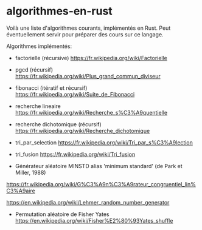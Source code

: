 
# algorithmes-en-rust

Voilà une liste d'algorithmes courants, implémentés en Rust. Peut éventuellement servir pour préparer des cours sur ce langage.

Algorithmes implémentés:

* factorielle (récursive)
https://fr.wikipedia.org/wiki/Factorielle

* pgcd (récursif)
https://fr.wikipedia.org/wiki/Plus_grand_commun_diviseur

* fibonacci (itératif et récursif)
https://fr.wikipedia.org/wiki/Suite_de_Fibonacci

* recherche lineaire
https://fr.wikipedia.org/wiki/Recherche_s%C3%A9quentielle

* recherche dichotomique (récursif)
https://fr.wikipedia.org/wiki/Recherche_dichotomique

* tri_par_selection
https://fr.wikipedia.org/wiki/Tri_par_s%C3%A9lection

* tri_fusion
https://fr.wikipedia.org/wiki/Tri_fusion

* Générateur aléatoire MINSTD alias 'minimum standard' (de Park et Miller, 1988)

https://fr.wikipedia.org/wiki/G%C3%A9n%C3%A9rateur_congruentiel_lin%C3%A9aire

https://en.wikipedia.org/wiki/Lehmer_random_number_generator

* Permutation aléatoire de Fisher Yates
https://en.wikipedia.org/wiki/Fisher%E2%80%93Yates_shuffle

